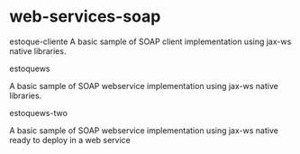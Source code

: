 # web-services-soap

estoque-cliente	
A basic sample of SOAP client implementation using jax-ws native libraries.

estoquews

A basic sample of SOAP webservice implementation using jax-ws native libraries.

estoquews-two

A basic sample of SOAP webservice implementation using jax-ws native ready to deploy in a web service
